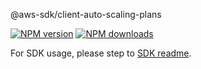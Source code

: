@aws-sdk/client-auto-scaling-plans

[![NPM version](https://img.shields.io/npm/v/@aws-sdk/client-auto-scaling-plans/rc.svg)](https://www.npmjs.com/package/@aws-sdk/client-auto-scaling-plans)
[![NPM downloads](https://img.shields.io/npm/dm/@aws-sdk/client-auto-scaling-plans.svg)](https://www.npmjs.com/package/@aws-sdk/client-auto-scaling-plans)

For SDK usage, please step to [SDK readme](https://github.com/aws/aws-sdk-js-v3).
